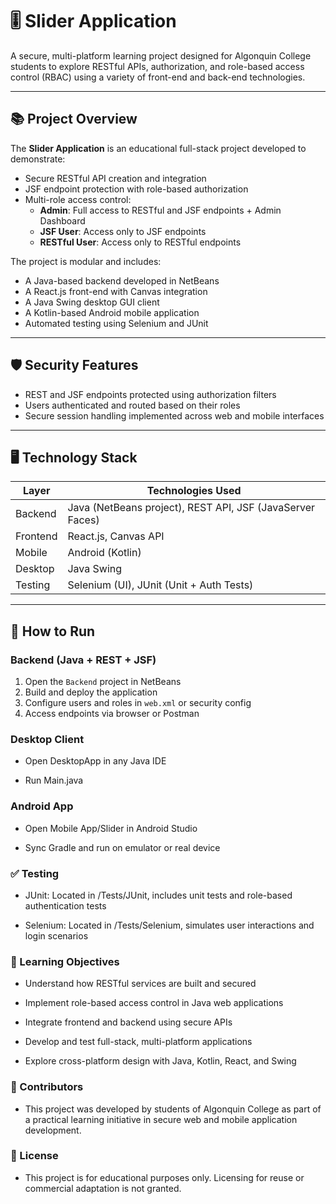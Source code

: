 # 🎚️ Slider Application

A secure, multi-platform learning project designed for Algonquin College students to explore RESTful APIs, authorization, and role-based access control (RBAC) using a variety of front-end and back-end technologies.

---

## 📚 Project Overview

The **Slider Application** is an educational full-stack project developed to demonstrate:

- Secure RESTful API creation and integration  
- JSF endpoint protection with role-based authorization  
- Multi-role access control:
  - **Admin**: Full access to RESTful and JSF endpoints + Admin Dashboard  
  - **JSF User**: Access only to JSF endpoints  
  - **RESTful User**: Access only to RESTful endpoints  

The project is modular and includes:

- A Java-based backend developed in NetBeans  
- A React.js front-end with Canvas integration  
- A Java Swing desktop GUI client  
- A Kotlin-based Android mobile application  
- Automated testing using Selenium and JUnit  

---

## 🛡️ Security Features

- REST and JSF endpoints protected using authorization filters  
- Users authenticated and routed based on their roles  
- Secure session handling implemented across web and mobile interfaces  

---

## 🖥️ Technology Stack

| Layer      | Technologies Used                                      |
|------------|--------------------------------------------------------|
| Backend    | Java (NetBeans project), REST API, JSF (JavaServer Faces) |
| Frontend   | React.js, Canvas API                                   |
| Mobile     | Android (Kotlin)                                       |
| Desktop    | Java Swing                                             |
| Testing    | Selenium (UI), JUnit (Unit + Auth Tests)               |

---

## 🚀 How to Run

### Backend (Java + REST + JSF)
1. Open the `Backend` project in NetBeans  
2. Build and deploy the application  
3. Configure users and roles in `web.xml` or security config  
4. Access endpoints via browser or Postman  

###  Desktop Client

- Open DesktopApp in any Java IDE

- Run Main.java

### Android App

- Open Mobile App/Slider in Android Studio

- Sync Gradle and run on emulator or real device

### ✅ Testing

- JUnit: Located in /Tests/JUnit, includes unit tests and role-based authentication tests

- Selenium: Located in /Tests/Selenium, simulates user interactions and login scenarios

### 🎯 Learning Objectives

- Understand how RESTful services are built and secured

- Implement role-based access control in Java web applications

- Integrate frontend and backend using secure APIs

- Develop and test full-stack, multi-platform applications

- Explore cross-platform design with Java, Kotlin, React, and Swing

### 👥 Contributors

- This project was developed by students of Algonquin College as part of a practical learning initiative in secure web and mobile application development.

### 📄 License

- This project is for educational purposes only. Licensing for reuse or commercial adaptation is not granted.